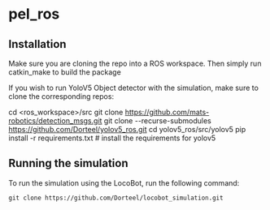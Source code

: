 # pel_ros

## Installation
Make sure you are cloning the repo into a ROS workspace.
Then simply run catkin_make to build the package

If you wish to run YoloV5 Object detector with the simulation, make sure to clone the corresponding repos:

cd <ros_workspace>/src
git clone https://github.com/mats-robotics/detection_msgs.git
git clone --recurse-submodules https://github.com/Dorteel/yolov5_ros.git 
cd yolov5_ros/src/yolov5
pip install -r requirements.txt # install the requirements for yolov5


## Running the simulation
To run the simulation using the LocoBot, run the following command:
```console
git clone https://github.com/Dorteel/locobot_simulation.git
```